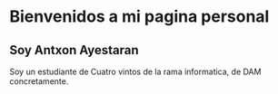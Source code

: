 #  Bienvenidos a mi pagina personal  #
  ## Soy Antxon Ayestaran ##
Soy un estudiante de Cuatro vintos de la rama informatica, de DAM concretamente.
